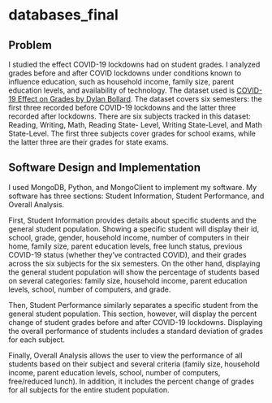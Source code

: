 # databases_final

## Problem

I studied the effect COVID-19 lockdowns had on student grades. I analyzed grades before and after COVID lockdowns under conditions known to influence education, such as household income, family size, parent education levels, and availability of technology. The dataset used is [COVID-19 Effect on Grades by Dylan Bollard](https://www.kaggle.com/dylanbollard/covid19-effect-on-grades-constructed-dataset). The dataset covers six semesters: the first three recorded before COVID-19 lockdowns and the latter three recorded after lockdowns. There are six subjects tracked in this dataset: Reading, Writing, Math, Reading State- Level, Writing State-Level, and Math State-Level. The first three subjects cover grades for school exams, while the latter three are their grades for state exams.

## Software Design and Implementation

I used MongoDB, Python, and MongoClient to implement my software. My software has three sections: Student Information, Student Performance, and Overall Analysis.

First, Student Information provides details about specific students and the general student population. Showing a specific student will display their id, school, grade, gender, household income, number of computers in their home, family size, parent education levels, free lunch status, previous COVID-19 status (whether they’ve contracted COVID), and their grades across the six subjects for the six semesters. On the other hand, displaying the general student population will show the percentage of students based on several categories: family size, household income, parent education levels, school, number of computers, and grade.

Then, Student Performance similarly separates a specific student from the general student population. This section, however, will display the percent change of student grades before and after COVID-19 lockdowns. Displaying the overall performance of students includes a standard deviation of grades for each subject.

Finally, Overall Analysis allows the user to view the performance of all students based on their subject and several criteria (family size, household income, parent education levels, school, number of computers, free/reduced lunch). In addition, it includes the percent change of grades for all subjects for the entire student population.
